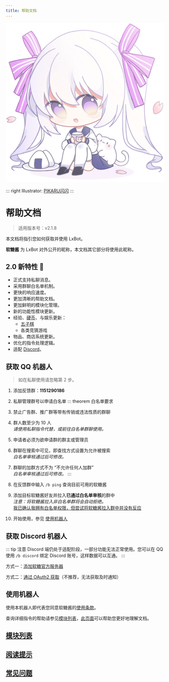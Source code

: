 ```yaml
---
title: 帮助文档
---
```


<img src="./logo.png" alt="logo" class="main-logo">
<style>
.custom-block.right>p:nth-child(1) {
	margin: 0;
}
</style>

::: right
Illustrator: [PIKARU闪闪](https://bcy.net/u/104986737835)
:::

# 帮助文档
> 适用版本号：v2.1.8

本文档将指引您如何获取并使用 LxBot。

**软糖酱** 为 LxBot 对外公开的昵称，本文档其它部分将使用此昵称。

## 2.0 新特性 :tada:
- 正式支持私聊消息。
- 采用群聊白名单机制。
- 更快的响应速度。
- 更加清晰的帮助文档。
- 更加鲜明的模块化管理。
- 新的功能性模块更新。
- 经验、[硬币](/coin/)、与娱乐更新：
  - [五子棋](/module/gobang/)
  - 各类竞猜游戏
- 物品、商店系统更新。
- 优化的指令处理逻辑。
- 适配 [Discord](#获取-discord-机器人)。

## 获取 QQ 机器人
> 如在私聊使用请忽略第 2 步。
1. 添加反馈群：**1151290186**
2. 私聊管理群号以申请白名单
::: theorem 白名单要求
1. 禁止广告群、推广群等带有传销或违法性质的群聊
2. 群人数至少为 10 人
   <br>*请使用私聊指令代替，或前往白名单群聊使用。*
3. 申请者必须为欲申请群的群主或管理员
4. 群聊在搜索中可见，即查找方式设置为允许被搜索
   <br>*白名单审核通过后可修改。*
5. 群聊的加群方式不为 “不允许任何人加群”
   <br>*白名单审核通过后可修改。*
:::

3. 在反馈群中输入 `/b ping` 查询目前可用的软糖酱
4. 添加目标软糖酱好友并拉入**已通过白名单审核**的群中
   <br>*注意：将软糖酱拉入非白名单群将会自动拒绝。*
   <br>[我已确认我拥有白名单权限，但尝试将软糖酱拉入群中并没有反应](/faq/#我已确认我拥有白名单权限-但尝试将软糖酱拉入群中并没有反应)
5. 开始使用，参见 [使用机器人](#使用机器人)

## 获取 Discord 机器人 <Badge type="warning" text="Beta" />
::: tip 注意
Discord 端仍处于适配阶段，一部分功能无法正常使用。您可以在 QQ 使用 `/b discord` 绑定 Discord 账号，这样数据可以互通。
:::

方式一：[添加软糖官方服务器](https://discord.gg/YVXA6jpJkF)

方式二：[通过 OAuth2 获取](https://discord.com/oauth2/authorize?client_id=815104216372346881&permissions=2148005952&scope=bot)（不推荐，无法获取及时通知）

## 使用机器人
使用本机器人即代表您同意软糖酱的[使用条款](/terms-of-use/)。

查询详细指令的帮助请参见[模块列表](/module/)，[此页面](/tips/)可以帮助您更好地理解文档。

## [模块列表](/module/)

## [阅读提示](/tips/)

## [常见问题](/faq/)